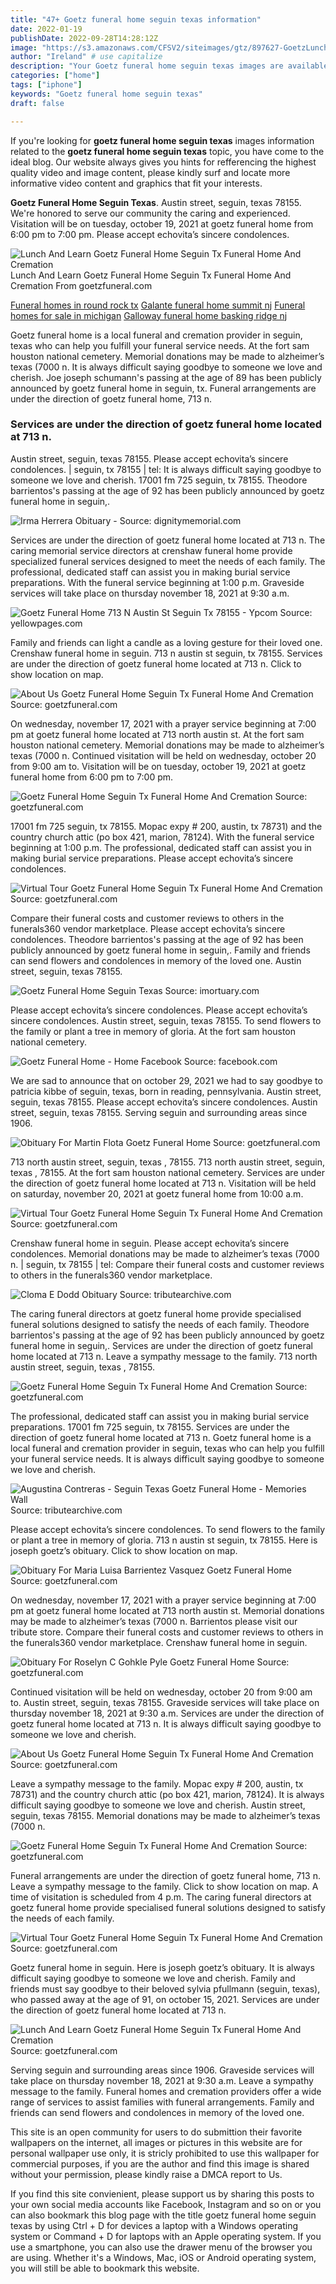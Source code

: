 ```yaml
---
title: "47+ Goetz funeral home seguin texas information"
date: 2022-01-19
publishDate: 2022-09-28T14:28:12Z
image: "https://s3.amazonaws.com/CFSV2/siteimages/gtz/897627-GoetzLunchLearnHandout20.jpg"
author: "Ireland" # use capitalize
description: "Your Goetz funeral home seguin texas images are available in this site. Goetz funeral home seguin texas are a topic that is being searched for and liked by netizens today. You can Download the Goetz funeral home seguin texas files here. Download all free vectors."
categories: ["home"]
tags: ["iphone"]
keywords: "Goetz funeral home seguin texas"
draft: false

---
```


If you're looking for **goetz funeral home seguin texas** images information related to the **goetz funeral home seguin texas** topic, you have come to the ideal  blog.  Our website always  gives you  hints  for refferencing  the highest  quality video and image  content, please kindly surf and locate more informative video content and graphics  that fit your interests.

**Goetz Funeral Home Seguin Texas**. Austin street, seguin, texas 78155. We&#039;re honored to serve our community the caring and experienced. Visitation will be on tuesday, october 19, 2021 at goetz funeral home from 6:00 pm to 7:00 pm. Please accept echovita’s sincere condolences.

![Lunch And Learn Goetz Funeral Home Seguin Tx Funeral Home And Cremation](https://s3.amazonaws.com/CFSV2/siteimages/gtz/897627-GoetzLunchLearnHandout20.jpg "Lunch And Learn Goetz Funeral Home Seguin Tx Funeral Home And Cremation")
Lunch And Learn Goetz Funeral Home Seguin Tx Funeral Home And Cremation From goetzfuneral.com

[Funeral homes in round rock tx](/funeral-homes-in-round-rock-tx/)
[Galante funeral home summit nj](/galante-funeral-home-summit-nj/)
[Funeral homes for sale in michigan](/funeral-homes-for-sale-in-michigan/)
[Galloway funeral home basking ridge nj](/galloway-funeral-home-basking-ridge-nj/)

Goetz funeral home is a local funeral and cremation provider in seguin, texas who can help you fulfill your funeral service needs. At the fort sam houston national cemetery. Memorial donations may be made to alzheimer’s texas (7000 n. It is always difficult saying goodbye to someone we love and cherish. Joe joseph schumann&#039;s passing at the age of 89 has been publicly announced by goetz funeral home in seguin, tx. Funeral arrangements are under the direction of goetz funeral home, 713 n.

### Services are under the direction of goetz funeral home located at 713 n.

Austin street, seguin, texas 78155. Please accept echovita’s sincere condolences. | seguin, tx 78155 | tel: It is always difficult saying goodbye to someone we love and cherish. 17001 fm 725 seguin, tx 78155. Theodore barrientos&#039;s passing at the age of 92 has been publicly announced by goetz funeral home in seguin,.


![Irma Herrera Obituary -](https://d2mjvz2lqjkhe7.cloudfront.net/as/assets-mem-com/cmi/0/1/1/6/7616110/20171027_161446236_0_orig.jpg/-/irma-herrera-seguin-tx-obituary.jpg?crop=%2837.47138047138047%2C7.25%2C349.32996632996634%2C398.75%29&amp;cropxunits=359&amp;cropyunits=464&amp;a.balancewhite=true "Irma Herrera Obituary -")
Source: dignitymemorial.com

Services are under the direction of goetz funeral home located at 713 n. The caring memorial service directors at crenshaw funeral home provide specialized funeral services designed to meet the needs of each family. The professional, dedicated staff can assist you in making burial service preparations. With the funeral service beginning at 1:00 p.m. Graveside services will take place on thursday november 18, 2021 at 9:30 a.m.

![Goetz Funeral Home 713 N Austin St Seguin Tx 78155 - Ypcom](https://i2.ypcdn.com/blob/8cf00f34c3d7bcaeb71dcb699526db670162c336_400x260_crop.jpg "Goetz Funeral Home 713 N Austin St Seguin Tx 78155 - Ypcom")
Source: yellowpages.com

Family and friends can light a candle as a loving gesture for their loved one. Crenshaw funeral home in seguin. 713 n austin st seguin, tx 78155. Services are under the direction of goetz funeral home located at 713 n. Click to show location on map.

![About Us Goetz Funeral Home Seguin Tx Funeral Home And Cremation](https://s3.amazonaws.com/CFSV2/staff/gtz/43349-AngelaDurst-FuneralAssistant-BothPalmerandGoetz.jpg "About Us Goetz Funeral Home Seguin Tx Funeral Home And Cremation")
Source: goetzfuneral.com

On wednesday, november 17, 2021 with a prayer service beginning at 7:00 pm at goetz funeral home located at 713 north austin st. At the fort sam houston national cemetery. Memorial donations may be made to alzheimer’s texas (7000 n. Continued visitation will be held on wednesday, october 20 from 9:00 am to. Visitation will be on tuesday, october 19, 2021 at goetz funeral home from 6:00 pm to 7:00 pm.

![Goetz Funeral Home Seguin Tx Funeral Home And Cremation](https://s3.amazonaws.com/CFSV2/siteimages/gtz/450467-goetzlogo.png "Goetz Funeral Home Seguin Tx Funeral Home And Cremation")
Source: goetzfuneral.com

17001 fm 725 seguin, tx 78155. Mopac expy # 200, austin, tx 78731) and the country church attic (po box 421, marion, 78124). With the funeral service beginning at 1:00 p.m. The professional, dedicated staff can assist you in making burial service preparations. Please accept echovita’s sincere condolences.

![Virtual Tour Goetz Funeral Home Seguin Tx Funeral Home And Cremation](https://s3.amazonaws.com/CFSV2/galleries/gtz/5cedf2356e32a-9628-9862-3.jpg "Virtual Tour Goetz Funeral Home Seguin Tx Funeral Home And Cremation")
Source: goetzfuneral.com

Compare their funeral costs and customer reviews to others in the funerals360 vendor marketplace. Please accept echovita’s sincere condolences. Theodore barrientos&#039;s passing at the age of 92 has been publicly announced by goetz funeral home in seguin,. Family and friends can send flowers and condolences in memory of the loved one. Austin street, seguin, texas 78155.

![Goetz Funeral Home Seguin Texas](https://www.imortuary.com/images/ph-images/7.jpg "Goetz Funeral Home Seguin Texas")
Source: imortuary.com

Please accept echovita’s sincere condolences. Please accept echovita’s sincere condolences. Austin street, seguin, texas 78155. To send flowers to the family or plant a tree in memory of gloria. At the fort sam houston national cemetery.

![Goetz Funeral Home - Home Facebook](https://lookaside.fbsbx.com/lookaside/crawler/media/?media_id=1960874727303817 "Goetz Funeral Home - Home Facebook")
Source: facebook.com

We are sad to announce that on october 29, 2021 we had to say goodbye to patricia kibbe of seguin, texas, born in reading, pennsylvania. Austin street, seguin, texas 78155. Please accept echovita’s sincere condolences. Austin street, seguin, texas 78155. Serving seguin and surrounding areas since 1906.

![Obituary For Martin Flota Goetz Funeral Home](https://s3.amazonaws.com/CFSV2/obituaries/photos/9628/798195/605123125dfc6.jpg "Obituary For Martin Flota Goetz Funeral Home")
Source: goetzfuneral.com

713 north austin street, seguin, texas , 78155. 713 north austin street, seguin, texas , 78155. At the fort sam houston national cemetery. Services are under the direction of goetz funeral home located at 713 n. Visitation will be held on saturday, november 20, 2021 at goetz funeral home from 10:00 a.m.

![Virtual Tour Goetz Funeral Home Seguin Tx Funeral Home And Cremation](https://s3.amazonaws.com/CFSV2/galleries/gtz/5cedf23f5297a-9628-9862-8.jpg "Virtual Tour Goetz Funeral Home Seguin Tx Funeral Home And Cremation")
Source: goetzfuneral.com

Crenshaw funeral home in seguin. Please accept echovita’s sincere condolences. Memorial donations may be made to alzheimer’s texas (7000 n. | seguin, tx 78155 | tel: Compare their funeral costs and customer reviews to others in the funerals360 vendor marketplace.

![Cloma E Dodd Obituary](https://tributecenteronline.s3-accelerate.amazonaws.com/Obituaries/21626990/Thumbnail.jpg "Cloma E Dodd Obituary")
Source: tributearchive.com

The caring funeral directors at goetz funeral home provide specialised funeral solutions designed to satisfy the needs of each family. Theodore barrientos&#039;s passing at the age of 92 has been publicly announced by goetz funeral home in seguin,. Services are under the direction of goetz funeral home located at 713 n. Leave a sympathy message to the family. 713 north austin street, seguin, texas , 78155.

![Goetz Funeral Home Seguin Tx Funeral Home And Cremation](https://s3.amazonaws.com/CFSV2/siteimages/gtz/889104-GoetzPalmerRememberanceWebBanner2021.jpg "Goetz Funeral Home Seguin Tx Funeral Home And Cremation")
Source: goetzfuneral.com

The professional, dedicated staff can assist you in making burial service preparations. 17001 fm 725 seguin, tx 78155. Services are under the direction of goetz funeral home located at 713 n. Goetz funeral home is a local funeral and cremation provider in seguin, texas who can help you fulfill your funeral service needs. It is always difficult saying goodbye to someone we love and cherish.

![Augustina Contreras - Seguin Texas Goetz Funeral Home - Memories Wall](https://tributecenteronline.s3-accelerate.amazonaws.com/Obituaries/21024609/Thumbnail.jpg "Augustina Contreras - Seguin Texas Goetz Funeral Home - Memories Wall")
Source: tributearchive.com

Please accept echovita’s sincere condolences. To send flowers to the family or plant a tree in memory of gloria. 713 n austin st seguin, tx 78155. Here is joseph goetz’s obituary. Click to show location on map.

![Obituary For Maria Luisa Barrientez Vasquez Goetz Funeral Home](https://s3.amazonaws.com/CFSV2/obituaries/photos/9628/692033/5daf1a8ff0e7a-sm.jpg "Obituary For Maria Luisa Barrientez Vasquez Goetz Funeral Home")
Source: goetzfuneral.com

On wednesday, november 17, 2021 with a prayer service beginning at 7:00 pm at goetz funeral home located at 713 north austin st. Memorial donations may be made to alzheimer’s texas (7000 n. Barrientos please visit our tribute store. Compare their funeral costs and customer reviews to others in the funerals360 vendor marketplace. Crenshaw funeral home in seguin.

![Obituary For Roselyn C Gohkle Pyle Goetz Funeral Home](https://s3.amazonaws.com/CFSV2/obituaries/photos/9628/691734/5dab5c72a861f.jpg "Obituary For Roselyn C Gohkle Pyle Goetz Funeral Home")
Source: goetzfuneral.com

Continued visitation will be held on wednesday, october 20 from 9:00 am to. Austin street, seguin, texas 78155. Graveside services will take place on thursday november 18, 2021 at 9:30 a.m. Services are under the direction of goetz funeral home located at 713 n. It is always difficult saying goodbye to someone we love and cherish.

![About Us Goetz Funeral Home Seguin Tx Funeral Home And Cremation](https://s3.amazonaws.com/CFSV2/staff/gtz/43352-ValeriaRendom-FuneralAssistant-BothPalmerandGoetz.jpg "About Us Goetz Funeral Home Seguin Tx Funeral Home And Cremation")
Source: goetzfuneral.com

Leave a sympathy message to the family. Mopac expy # 200, austin, tx 78731) and the country church attic (po box 421, marion, 78124). It is always difficult saying goodbye to someone we love and cherish. Austin street, seguin, texas 78155. Memorial donations may be made to alzheimer’s texas (7000 n.

![Goetz Funeral Home Seguin Tx Funeral Home And Cremation](https://s3.amazonaws.com/CFSV2/siteimages/gtz/876605-footer-widget-goetz.fw.png "Goetz Funeral Home Seguin Tx Funeral Home And Cremation")
Source: goetzfuneral.com

Funeral arrangements are under the direction of goetz funeral home, 713 n. Leave a sympathy message to the family. Click to show location on map. A time of visitation is scheduled from 4 p.m. The caring funeral directors at goetz funeral home provide specialised funeral solutions designed to satisfy the needs of each family.

![Virtual Tour Goetz Funeral Home Seguin Tx Funeral Home And Cremation](https://s3.amazonaws.com/CFSV2/galleries/gtz/5cedf22eeda42-9628-9862-1.jpg "Virtual Tour Goetz Funeral Home Seguin Tx Funeral Home And Cremation")
Source: goetzfuneral.com

Goetz funeral home in seguin. Here is joseph goetz’s obituary. It is always difficult saying goodbye to someone we love and cherish. Family and friends must say goodbye to their beloved sylvia pfullmann (seguin, texas), who passed away at the age of 91, on october 15, 2021. Services are under the direction of goetz funeral home located at 713 n.

![Lunch And Learn Goetz Funeral Home Seguin Tx Funeral Home And Cremation](https://s3.amazonaws.com/CFSV2/siteimages/gtz/897627-GoetzLunchLearnHandout20.jpg "Lunch And Learn Goetz Funeral Home Seguin Tx Funeral Home And Cremation")
Source: goetzfuneral.com

Serving seguin and surrounding areas since 1906. Graveside services will take place on thursday november 18, 2021 at 9:30 a.m. Leave a sympathy message to the family. Funeral homes and cremation providers offer a wide range of services to assist families with funeral arrangements. Family and friends can send flowers and condolences in memory of the loved one.

This site is an open community for users to do submittion their favorite wallpapers on the internet, all images or pictures in this website are for personal wallpaper use only, it is stricly prohibited to use this wallpaper for commercial purposes, if you are the author and find this image is shared without your permission, please kindly raise a DMCA report to Us.

If you find this site convienient, please support us by sharing this posts to your own social media accounts like Facebook, Instagram and so on or you can also bookmark this blog page with the title goetz funeral home seguin texas by using Ctrl + D for devices a laptop with a Windows operating system or Command + D for laptops with an Apple operating system. If you use a smartphone, you can also use the drawer menu of the browser you are using. Whether it's a Windows, Mac, iOS or Android operating system, you will still be able to bookmark this website.
